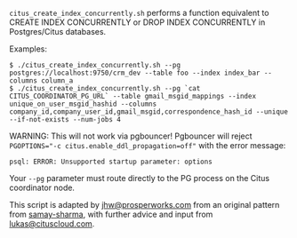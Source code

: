 `citus_create_index_concurrently.sh` performs a function equivalent to
CREATE INDEX CONCURRENTLY or DROP INDEX CONCURRENTLY in Postgres/Citus
databases.

Examples:

    $ ./citus_create_index_concurrently.sh --pg postgres://localhost:9750/crm_dev --table foo --index index_bar --columns column_a
    $ ./citus_create_index_concurrently.sh --pg `cat CITUS_COORDINATOR_PG_URL` --table gmail_msgid_mappings --index unique_on_user_msgid_hashid --columns company_id,company_user_id,gmail_msgid,correspondence_hash_id --unique --if-not-exists --num-jobs 4

WARNING: This will not work via pgbouncer!  Pgbouncer will reject
`PGOPTIONS="-c citus.enable_ddl_propagation=off"` with the error message:

    psql: ERROR: Unsupported startup parameter: options

Your `--pg` parameter must route directly to the PG process on the Citus
coordinator node.

This script is adapted by jhw@prosperworks.com from an original
pattern from
[samay-sharma](https://gist.github.com/samay-sharma/06852d9e7f7b08fe077a2c4e45eb3185),
with further advice and input from lukas@cituscloud.com.
